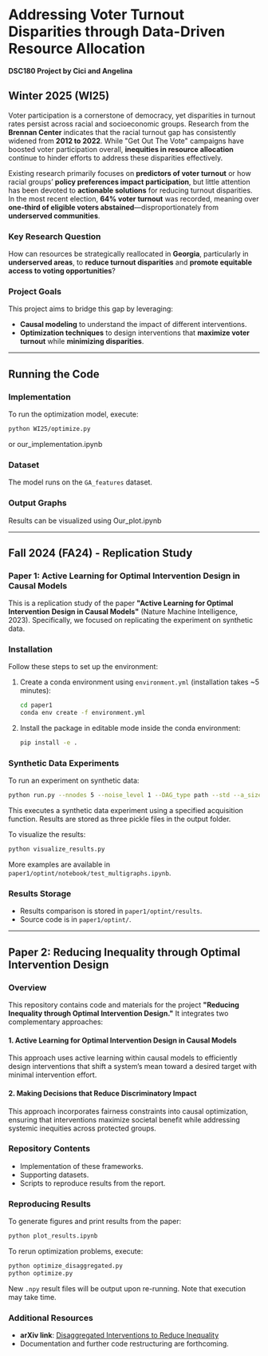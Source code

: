 # **Addressing Voter Turnout Disparities through Data-Driven Resource Allocation**
**DSC180 Project by Cici and Angelina**

## **Winter 2025 (WI25)**

Voter participation is a cornerstone of democracy, yet disparities in turnout rates persist across racial and socioeconomic groups. Research from the **Brennan Center** indicates that the racial turnout gap has consistently widened from **2012 to 2022**. While "Get Out The Vote" campaigns have boosted voter participation overall, **inequities in resource allocation** continue to hinder efforts to address these disparities effectively.

Existing research primarily focuses on **predictors of voter turnout** or how racial groups’ **policy preferences impact participation**, but little attention has been devoted to **actionable solutions** for reducing turnout disparities. In the most recent election, **64% voter turnout** was recorded, meaning over **one-third of eligible voters abstained**—disproportionately from **underserved communities**.

### **Key Research Question**
How can resources be strategically reallocated in **Georgia**, particularly in **underserved areas**, to **reduce turnout disparities** and **promote equitable access to voting opportunities**?

### **Project Goals**
This project aims to bridge this gap by leveraging:
- **Causal modeling** to understand the impact of different interventions.
- **Optimization techniques** to design interventions that **maximize voter turnout** while **minimizing disparities**.

---

## **Running the Code**
### **Implementation**
To run the optimization model, execute:

```bash
python WI25/optimize.py
```
or
our_implementation.ipynb

### **Dataset**
The model runs on the `GA_features` dataset.

### **Output Graphs**
Results can be visualized using Our_plot.ipynb

---

## **Fall 2024 (FA24) - Replication Study**
### **Paper 1: Active Learning for Optimal Intervention Design in Causal Models**

This is a replication study of the paper **"Active Learning for Optimal Intervention Design in Causal Models"** (Nature Machine Intelligence, 2023). Specifically, we focused on replicating the experiment on synthetic data.

### **Installation**
Follow these steps to set up the environment:

1. Create a conda environment using `environment.yml` (installation takes ~5 minutes):
   ```bash
   cd paper1
   conda env create -f environment.yml
   ```
2. Install the package in editable mode inside the conda environment:
   ```bash
   pip install -e .
   ```

### **Synthetic Data Experiments**
To run an experiment on synthetic data:

```bash
python run.py --nnodes 5 --noise_level 1 --DAG_type path --std --a_size 2 --a_target 3 4 --acquisition greedy
```

This executes a synthetic data experiment using a specified acquisition function. Results are stored as three pickle files in the output folder.

To visualize the results:
```bash
python visualize_results.py
```
More examples are available in `paper1/optint/notebook/test_multigraphs.ipynb`.

### **Results Storage**
- Results comparison is stored in `paper1/optint/results`.
- Source code is in `paper1/optint/`.

---

## **Paper 2: Reducing Inequality through Optimal Intervention Design**

### **Overview**
This repository contains code and materials for the project **"Reducing Inequality through Optimal Intervention Design."** It integrates two complementary approaches:

#### **1. Active Learning for Optimal Intervention Design in Causal Models**
This approach uses active learning within causal models to efficiently design interventions that shift a system’s mean toward a desired target with minimal intervention effort.

#### **2. Making Decisions that Reduce Discriminatory Impact**
This approach incorporates fairness constraints into causal optimization, ensuring that interventions maximize societal benefit while addressing systemic inequities across protected groups.

### **Repository Contents**
- Implementation of these frameworks.
- Supporting datasets.
- Scripts to reproduce results from the report.

### **Reproducing Results**
To generate figures and print results from the paper:
```bash
python plot_results.ipynb
```

To rerun optimization problems, execute:
```bash
python optimize_disaggregated.py
python optimize.py
```

New `.npy` result files will be output upon re-running. Note that execution may take time.

### **Additional Resources**
- **arXiv link**: [Disaggregated Interventions to Reduce Inequality](https://arxiv.org/abs/2107.00593)
- Documentation and further code restructuring are forthcoming.
